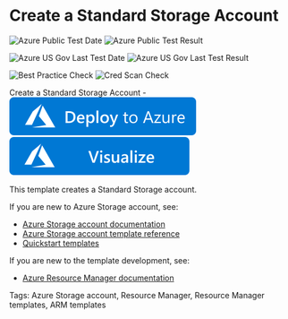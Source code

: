 # Create a Standard Storage Account

![Azure Public Test Date](https://azurequickstartsservice.blob.core.windows.net/badges/101-storage-account-create/PublicLastTestDate.svg)
![Azure Public Test Result](https://azurequickstartsservice.blob.core.windows.net/badges/101-storage-account-create/PublicDeployment.svg)

![Azure US Gov Last Test Date](https://azurequickstartsservice.blob.core.windows.net/badges/101-storage-account-create/FairfaxLastTestDate.svg)
![Azure US Gov Last Test Result](https://azurequickstartsservice.blob.core.windows.net/badges/101-storage-account-create/FairfaxDeployment.svg)

![Best Practice Check](https://azurequickstartsservice.blob.core.windows.net/badges/101-storage-account-create/BestPracticeResult.svg)
![Cred Scan Check](https://azurequickstartsservice.blob.core.windows.net/badges/101-storage-account-create/CredScanResult.svg)

Create a Standard Storage Account  - [![Deploy To Azure](https://raw.githubusercontent.com/Azure/azure-quickstart-templates/master/1-CONTRIBUTION-GUIDE/images/deploytoazure.svg?sanitize=true)](https://portal.azure.com/#create/Microsoft.Template/uri/https%3A%2F%2Fraw.githubusercontent.com%2FAzure%2Fazure-quickstart-templates%2Fmaster%2F101-storage-account-create%2Fazuredeploy.json)  [![Visualize](https://raw.githubusercontent.com/Azure/azure-quickstart-templates/master/1-CONTRIBUTION-GUIDE/images/visualizebutton.svg?sanitize=true)](http://armviz.io/#/?load=https%3A%2F%2Fraw.githubusercontent.com%2FAzure%2Fazure-quickstart-templates%2Fmaster%2F101-storage-account-create%2Fazuredeploy.json)

This template creates a Standard Storage account. 

If you are new to Azure Storage account, see:

- [Azure Storage account documentation](http://azure.microsoft.com/documentation/articles/storage-create-storage-account/)
- [Azure Storage account template reference](https://docs.microsoft.com/azure/templates/microsoft.storage/allversions)
- [Quickstart templates](https://azure.microsoft.com/resources/templates/?resourceType=Microsoft.Storage&pageNumber=1&sort=Popular)

If you are new to the template development, see:

- [Azure Resource Manager documentation](https://docs.microsoft.com/en-us/azure/azure-resource-manager/)

Tags: Azure Storage account, Resource Manager, Resource Manager templates, ARM templates


